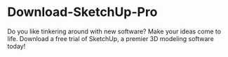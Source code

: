 # Download-SketchUp-Pro
Do you like tinkering around with new software? Make your ideas come to life. Download a free trial of SketchUp, a premier 3D modeling software today!
